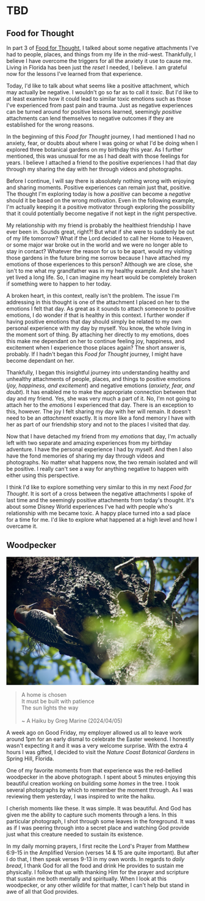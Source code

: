 # TBD

## Food for Thought

In part 3 of [Food for Thought](../03/31_my-path-food-for-thought-and-love#food-for-thought), I talked about some negative attachments I've had to people, places, and things from my life in the mid-west. Thankfully, I believe I have overcome the triggers for all the anxiety it use to cause me. Living in Florida has been just the *reset* I needed, I believe. I am grateful now for the lessons I've learned from that experience.

Today, I'd like to talk about what seems like a positive attachment, which may actually be negative. I wouldn't go so far as to call it *toxic*. But I'd like to at least examine how it could lead to similar toxic emotions such as those I've experienced from past pain and trauma. Just as negative experiences can be turned around for positive lessons learned, seemingly *positive* attachments can lend themselves to negative outcomes if they are established for the wrong reasons.

In the beginning of this *Food for Thought* journey, I had mentioned I had no anxiety, fear, or doubts about where I was going or what I'd be doing when I explored three botanical gardens on my birthday this year. As I further mentioned, this was unusual for me as I had dealt with those feelings for years. I believe I attached a friend to the positive experiences I had that day through my sharing the day with her through videos and photographs.

Before I continue, I will say there is absolutely nothing wrong with enjoying and sharing moments. Positive experiences can remain just that, positive. The thought I'm exploring today is how a *positive* can become a *negative* should it be based on the wrong motivation. Even in the following example, I'm actually keeping it a positive motivator through exploring the possibility that it could potentially become negative if not kept in the right perspective.

My relationship with my friend is probably the healthiest friendship I have ever been in. Sounds great, right?! But what if she were to suddenly be out of my life tomorrow? What if the Lord decided to call her Home to Heaven, or some major war broke out in the world and we were no longer able to stay in contact? Whatever the reason for us to be apart, would my visiting those gardens in the future bring me sorrow because I have attached my emotions of those experiences to this person? Although we are close, she isn't to me what my grandfather was in my healthy example. And she hasn't yet lived a long life. So, I can imagine my heart would be completely broken if something were to happen to her today.

A broken heart, in this context, really isn't the problem. The issue I'm addressing in this thought is one of the attachment I placed on her to the emotions I felt that day. As great as it sounds to attach someone to positive emotions, I do wonder if that is healthy in this context. I further wonder if having positive emotions that day should simply be related to my own personal experience with my day by myself. You know, the whole living in the moment sort of thing. By attaching her directly to my emotions, does this make me dependant on her to continue feeling joy, happiness, and excitement when I experience those places again? The short answer is, probably. If I hadn't began this *Food for Thought* journey, I might have become dependant on her.

Thankfully, I began this insightful journey into understanding healthy and unhealthy attachments of people, places, and things to positive emotions (*joy, happiness, and excitement*) and negative emotions (*anxiety, fear, and doubt*). It has enabled me to make the appropriate connection between that day and my friend. Yes, she was very much a part of it. No, I'm not going to attach her to the *emotions* I experienced that day. There is an exception to this, however. The joy I felt sharing my day with her will remain. It doesn't need to be an *attachment* exactly. It is more like a fond memory I have with her as part of our friendship story and not to the places I visited that day.

Now that I have detached my friend from my *emotions* that day, I'm actually left with two separate and amazing experiences from my birthday adventure. I have the personal experience I had by myself. And then I also have the fond memories of sharing my day through videos and photographs. No matter what happens now, the two remain isolated and will be positive. I really can't see a way for anything negative to happen with either using this perspective.

I think I'd like to explore something very similar to this in my next *Food for Thought*. It is sort of a cross between the negative attachments I spoke of last time and the seemingly positive attachments from today's thought. It's about some Disney World experiences I've had with people who's relationship with me became toxic. A happy place turned into a sad place for a time for me. I'd like to explore what happened at a high level and how I overcame it.

## Woodpecker

![Woodpecker on a tree](./img/DSC01483.jpeg)

> A home is chosen\
> It must be built with patience\
> The sun lights the way\
\
> ~ A Haiku by Greg Marine (2024/04/05)

A week ago on Good Friday, my employer allowed us all to leave work around 1pm for an early dismal to celebrate the Easter weekend. I honestly wasn't expecting it and it was a very welcome surprise. With the extra 4 hours I was gifted, I decided to visit the *Nature Coast Botanical Gardens* in Spring Hill, Florida.

One of my favorite moments from that experience was the red-bellied woodpecker in the above photograph. I spent about 5 minutes enjoying this beautiful creation working on building some *homes* in the tree. I took several photographs by which to remember the moment through. As I was reviewing them yesterday, I was inspired to write the haiku.

I cherish moments like these. It was simple. It was beautiful. And God has given me the ability to capture such moments through a lens. In this particular photograph, I shot through some leaves in the foreground. It was as if I was peering through into a secret place and watching God provide just what this creature needed to sustain its existence.

In my daily morning prayers, I first recite the Lord's Prayer from Matthew 6:9-15 in the Amplified Version (verses 14 & 15 are quite important). But after I do that, I then speak verses 9-13 in my own words. In regards to *daily bread*, I thank God for all the food and drink He provides to sustain me physically. I follow that up with thanking Him for the prayer and scripture that sustain me both mentally and spiritually. When I look at this woodpecker, or any other wildlife for that matter, I can't help but stand in awe of all that God provides.